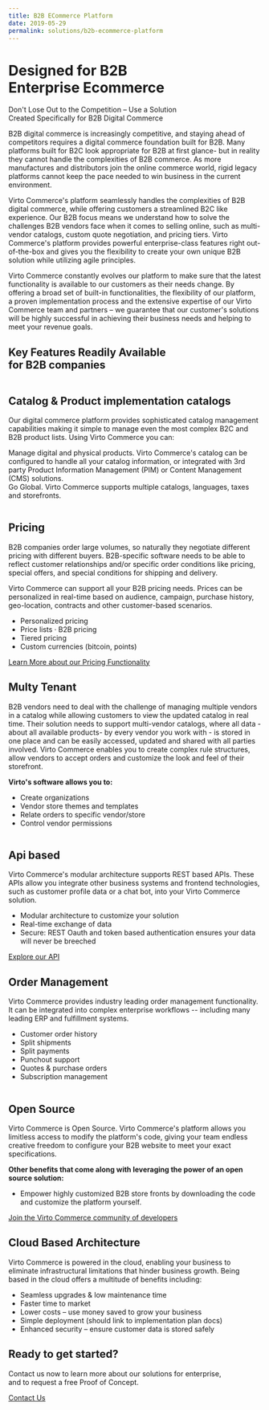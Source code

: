 ```yaml
---
title: B2B ECommerce Platform
date: 2019-05-29
permalink: solutions/b2b-ecommerce-platform
---
```

<div class="main">
    <div class="page">
        <div class="section section--gray">
            <div class="section__inner container">
                <h1 class="section__t">Designed for B2B <br>Enterprise Ecommerce</h1>
                <p class="section__descr">Don't Lose Out to the Competition – Use a Solution <br>Created Specifically for B2B Digital Commerce</p>
            </div>
        </div>
        <div class="section">
            <div class="section__inner container">
                <div class="row section__info">
                    <div class="col-lg-6">
                        <p class="section__descr">B2B digital commerce is increasingly competitive, and staying ahead of competitors requires a digital commerce foundation built for B2B. Many platforms built for B2C look appropriate for B2B at first glance- but in reality they cannot handle the complexities of B2B commerce. As more manufactures and distributors join the online commerce world, rigid legacy platforms cannot keep the pace needed to win business in the current environment.</p>
                    </div>
                    <div class="col-lg-6">
                        <p class="section__descr">Virto Commerce's platform seamlessly handles the complexities of B2B digital commerce, while offering customers a streamlined B2C like experience. Our B2B focus means we understand how to solve the challenges B2B vendors face when it comes to selling online, such as multi-vendor catalogs, custom quote negotiation, and pricing tiers. Virto Commerce's platform provides powerful enterprise-class features right out-of-the-box and gives you the flexibility to create your own unique B2B solution while utilizing agile principles. </p>
                    </div>
                </div>
                <div class="row section__info mt-5">
                    <p class="section__descr section__descr--gray">Virto Commerce constantly evolves our platform to make sure that the latest functionality is available to our customers as their needs change. By offering a broad set of built-in functionalities, the flexibility of our platform, a proven implementation process and the extensive expertise of our Virto Commerce team and partners – we guarantee that our customer's solutions will be highly successful in achieving their business needs and helping to meet your revenue goals.</p>
                </div>
            </div>
        </div>
        <div class="section">
            <div class="section__inner container">
                <h2 class="section__t">Key Features Readily Available <br>for B2B companies</h2>
            </div>
        </div>
        <div class="section">
            <div class="section__inner container">
                <div class="row align-items-lg-center flex-row-reverse">
                    <div class="section__img col-lg">
                        <img src="../assets/images/b2b-ecommerce-platform/catalog-product.png" alt="" class="section__pic">
                    </div>
                    <div class="col-lg-auto section__info">
                        <h2 class="section__t">Catalog & Product implementation catalogs</h2>
                        <p class="section__descr">Our digital commerce platform provides sophisticated catalog management capabilities making it simple to manage even the most complex B2C and B2B product lists. Using Virto Commerce you can:</p>
                        <p class="section__descr">Manage digital and physical products. Virto Commerce's catalog can be configured to handle all your catalog information, or integrated with 3rd party Product Information Management (PIM) or Content Management (CMS) solutions. <br>
                        Go Global. Virto Commerce supports multiple catalogs, languages, taxes and storefronts.</p>
                    </div>
                </div>
            </div>
        </div>
        <div class="section section--gray">
            <div class="section__inner container">
                <div class="row align-items-lg-center">
                    <div class="section__img col-lg">
                        <img src="../assets/images/b2b-ecommerce-platform/pricing.png" alt="" class="section__pic">
                    </div>
                    <div class="col-lg-auto section__info">
                        <h2 class="section__t">Pricing</h2>
                        <p class="section__descr">B2B companies order large volumes, so naturally they negotiate different pricing with different buyers. B2B-specific software needs to be able to reflect customer relationships and/or specific order conditions like pricing, special offers, and special conditions for shipping and delivery.</p>
                        <p class="section__descr">Virto Commerce can support all your B2B pricing needs. Prices can be personalized in real-time based on audience, campaign, purchase history, geo-location, contracts and other customer-based scenarios.</p>
                        <ul>
                            <li>Personalized pricing</li>
                            <li>Price lists · B2B pricing</li>
                            <li>Tiered pricing</li>
                            <li>Custom currencies (bitcoin, points)</li>
                        </ul>
                        <a href="#">Learn More about our Pricing Functionality</a>
                    </div>
                </div>
            </div>
        </div>
        <div class="section">
            <div class="section__inner container">
                <div class="row align-items-lg-center flex-row-reverse">
                    <div class="section__img col-lg">
                        <img src="../assets/images/b2b-ecommerce-platform/multi-tenant.png" alt="" class="section__pic">
                    </div>
                    <div class="col-lg-auto section__info">
                        <h2 class="section__t">Multy Tenant</h2>
                        <p class="section__descr">B2B vendors need to deal with the challenge of managing multiple vendors in a catalog while allowing customers to view the updated catalog in real time. Their solution needs to support multi-vendor catalogs, where all data - about all available products- by every vendor you work with - is stored in one place and can be easily accessed, updated and shared with all parties involved. Virto Commerce enables you to create complex rule structures, allow vendors to accept orders and customize the look and feel of their storefront.</p>
                        <p class="section__descr section__descr--medium"><b>Virto's software allows you to: </b></p>
                        <ul>
                            <li>Create organizations</li>
                            <li>Vendor store themes and templates</li>
                            <li>Relate orders to specific vendor/store </li>
                            <li>Control vendor permissions</li>
                        </ul>
                    </div>
                </div>
            </div>
        </div>
        <div class="section section--gray">
            <div class="section__inner container">
                <div class="row align-items-lg-center">
                    <div class="section__img col-lg">
                        <img src="../assets/images/b2b-ecommerce-platform/api-based.png" alt="" class="section__pic">
                    </div>
                    <div class="col-lg-auto section__info">
                        <h2 class="section__t">Api based</h2>
                        <p class="section__descr">Virto Commerce's modular architecture supports REST based APIs. These APIs allow you integrate other business systems and frontend technologies, such as customer profile data or a chat bot, into your Virto Commerce solution.</p>
                        <ul>
                            <li>Modular architecture to customize your solution</li>
                            <li>Real-time exchange of data</li>
                            <li>Secure: REST Oauth and token based authentication ensures your data will never be breeched</li>
                        </ul>
                        <a href="#">Explore our API</a>
                    </div>
                </div>
            </div>
        </div>
        <div class="section">
            <div class="section__inner container">
                <div class="row align-items-lg-center flex-row-reverse">
                    <div class="section__img col-lg">
                        <img src="../assets/images/b2b-ecommerce-platform/order-management.png" alt="" class="section__pic">
                    </div>
                    <div class="col-lg-auto section__info">
                        <h2 class="section__t">Order Management</h2>
                        <p class="section__descr">Virto Commerce provides industry leading order management functionality. It can be integrated into complex enterprise workflows -- including many leading ERP and fulfillment systems. </b></p>
                        <ul>
                            <li>Customer order history</li>
                            <li>Split shipments</li>
                            <li>Split payments</li>
                            <li>Punchout support</li>
                            <li>Quotes & purchase orders</li>
                            <li>Subscription management</li>
                        </ul>
                    </div>
                </div>
            </div>
        </div>
        <div class="section section--gray">
            <div class="section__inner container">
                <div class="row align-items-lg-center">
                    <div class="section__img col-lg">
                        <img src="../assets/images/b2b-ecommerce-platform/open-source.png" alt="" class="section__pic">
                    </div>
                    <div class="col-lg-auto section__info">
                        <h2 class="section__t">Open Source</h2>
                        <p class="section__descr">Virto Commerce is Open Source. Virto Commerce's platform allows you limitless access to modify the platform's code, giving your team endless creative freedom to configure your B2B website to meet your exact specifications.</p>
                        <p class="section__descr section__descr--medium"><b>Other benefits that come along with leveraging the power of an open source solution: </b></p>
                        <ul>
                            <li>Empower highly customized B2B store fronts by downloading the code and customize the platform yourself. </li>
                        </ul>
                        <a href="#">Join the Virto Commerce community of developers</a>
                    </div>
                </div>
            </div>
        </div>
        <div class="section">
            <div class="section__inner container">
                <div class="row align-items-lg-center flex-row-reverse">
                    <div class="section__img col-lg">
                        <img src="../assets/images/b2b-ecommerce-platform/cloud-based-architecture.png" alt="" class="section__pic">
                    </div>
                    <div class="col-lg-auto section__info">
                        <h2 class="section__t">Cloud Based Architecture</h2>
                        <p class="section__descr">Virto Commerce is powered in the cloud, enabling your business to eliminate infrastructural limitations that hinder business growth. Being based in the cloud offers a multitude of benefits including: </p>
                        <ul>
                            <li>Seamless upgrades & low maintenance time</li>
                            <li>Faster time to market</li>
                            <li>Lower costs – use money saved to grow your business</li>
                            <li>Simple deployment (should link to implementation plan docs)</li>
                            <li>Enhanced security – ensure customer data is stored safely</li>
                        </ul>
                    </div>
                </div>
            </div>
        </div>
    </div>
    <div class="section section--gray section--pattern">
        <div class="section__inner container">
            <h2 class="section__t">Ready to get started?</h2>
            <p class="section__descr">Contact us now to learn more about our solutions for enterprise, <br>and to request a free Proof of Concept.</p>
            <a href="#" class="btn btn--orange btn--round">Contact Us</a>
        </div>
    </div>
</div>